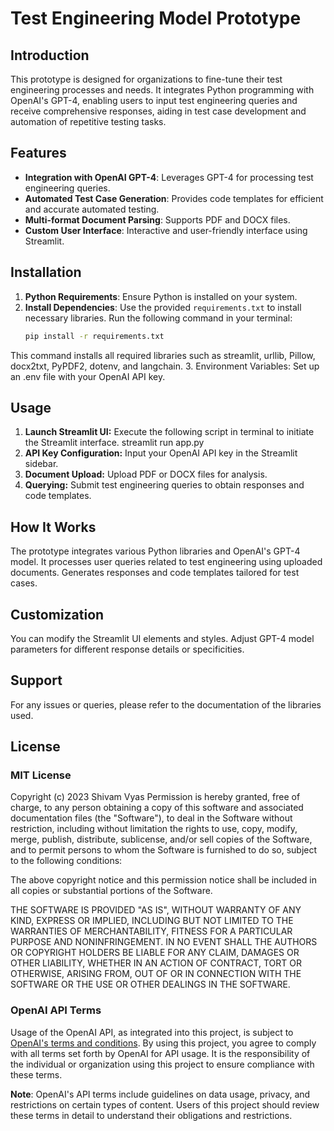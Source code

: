 # Test Engineering Model Prototype

## Introduction
This prototype is designed for organizations to fine-tune their test engineering processes and needs. It integrates Python programming with OpenAI's GPT-4, enabling users to input test engineering queries and receive comprehensive responses, aiding in test case development and automation of repetitive testing tasks.

## Features
- **Integration with OpenAI GPT-4**: Leverages GPT-4 for processing test engineering queries.
- **Automated Test Case Generation**: Provides code templates for efficient and accurate automated testing.
- **Multi-format Document Parsing**: Supports PDF and DOCX files.
- **Custom User Interface**: Interactive and user-friendly interface using Streamlit.

## Installation
1. **Python Requirements**: Ensure Python is installed on your system.
2. **Install Dependencies**: Use the provided `requirements.txt` to install necessary libraries. Run the following command in your terminal:
   ```bash
   pip install -r requirements.txt

This command installs all required libraries such as streamlit, urllib, Pillow, docx2txt, PyPDF2, dotenv, and langchain.
3. Environment Variables: Set up an .env file with your OpenAI API key.

## Usage
1. **Launch Streamlit UI:** Execute the following script in terminal to initiate the Streamlit interface.
   streamlit run app.py
2. **API Key Configuration:** Input your OpenAI API key in the Streamlit sidebar.
3. **Document Upload:** Upload PDF or DOCX files for analysis.
4. **Querying:** Submit test engineering queries to obtain responses and code templates.

## How It Works
The prototype integrates various Python libraries and OpenAI's GPT-4 model.
It processes user queries related to test engineering using uploaded documents.
Generates responses and code templates tailored for test cases.

## Customization
You can modify the Streamlit UI elements and styles.
Adjust GPT-4 model parameters for different response details or specificities.

## Support
For any issues or queries, please refer to the documentation of the libraries used.

## License

### MIT License

Copyright (c) 2023 Shivam Vyas
Permission is hereby granted, free of charge, to any person obtaining a copy
of this software and associated documentation files (the "Software"), to deal
in the Software without restriction, including without limitation the rights
to use, copy, modify, merge, publish, distribute, sublicense, and/or sell
copies of the Software, and to permit persons to whom the Software is
furnished to do so, subject to the following conditions:

The above copyright notice and this permission notice shall be included in all
copies or substantial portions of the Software.

THE SOFTWARE IS PROVIDED "AS IS", WITHOUT WARRANTY OF ANY KIND, EXPRESS OR
IMPLIED, INCLUDING BUT NOT LIMITED TO THE WARRANTIES OF MERCHANTABILITY,
FITNESS FOR A PARTICULAR PURPOSE AND NONINFRINGEMENT. IN NO EVENT SHALL THE
AUTHORS OR COPYRIGHT HOLDERS BE LIABLE FOR ANY CLAIM, DAMAGES OR OTHER
LIABILITY, WHETHER IN AN ACTION OF CONTRACT, TORT OR OTHERWISE, ARISING FROM,
OUT OF OR IN CONNECTION WITH THE SOFTWARE OR THE USE OR OTHER DEALINGS IN THE
SOFTWARE.

### OpenAI API Terms
Usage of the OpenAI API, as integrated into this project, is subject to [OpenAI's terms and conditions](https://openai.com/api/policies/terms/). By using this project, you agree to comply with all terms set forth by OpenAI for API usage. It is the responsibility of the individual or organization using this project to ensure compliance with these terms.

**Note**: OpenAI's API terms include guidelines on data usage, privacy, and restrictions on certain types of content. Users of this project should review these terms in detail to understand their obligations and restrictions.
